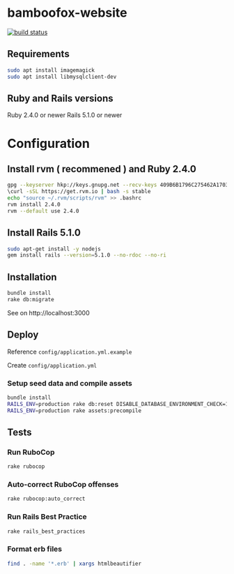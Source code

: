# bamboofox-website

[![build status][travis-image]][travis-url]

## Requirements

```bash
sudo apt install imagemagick
sudo apt install libmysqlclient-dev
```

## Ruby and Rails versions

Ruby 2.4.0 or newer
Rails 5.1.0 or newer

# Configuration

## Install rvm ( recommened ) and Ruby 2.4.0

```bash
gpg --keyserver hkp://keys.gnupg.net --recv-keys 409B6B1796C275462A1703113804BB82D39DC0E3
\curl -sSL https://get.rvm.io | bash -s stable
echo "source ~/.rvm/scripts/rvm" >> .bashrc
rvm install 2.4.0
rvm --default use 2.4.0
```

## Install Rails 5.1.0

```bash
sudo apt-get install -y nodejs
gem install rails --version=5.1.0 --no-rdoc --no-ri
```

## Installation

```bash
bundle install
rake db:migrate
```

See on http://localhost:3000

## Deploy

Reference `config/application.yml.example`

Create `config/application.yml`

### Setup seed data and compile assets

```bash
bundle install
RAILS_ENV=production rake db:reset DISABLE_DATABASE_ENVIRONMENT_CHECK=1
RAILS_ENV=production rake assets:precompile
```

## Tests

### Run RuboCop

```bash
rake rubocop
```

### Auto-correct RuboCop offenses
```bash
rake rubocop:auto_correct
```

### Run Rails Best Practice

```bash
rake rails_best_practices
```

### Format erb files

```bash
find . -name '*.erb' | xargs htmlbeautifier
```

[travis-image]: https://travis-ci.org/bamboofox/bamboofox-website.svg?branch=master
[travis-url]: https://travis-ci.org/bamboofox/bamboofox-website
